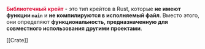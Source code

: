

<span style="color:crimson;"><b>Библиотечный крейт</b></span> - это тип крейтов в Rust, которые **не имеют функции `main`** и **не компилируются в исполняемый файл**. Вместо этого, они определяют **функциональность, предназначенную для совместного использования другими проектами**.


[[Crate]]